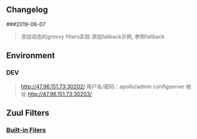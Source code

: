 ## Changelog
###2019-06-07
>   添加动态的grovvy filters实验
>   添加fallback示例, 参照fallback

## Environment
### DEV
>  http://47.96.151.73:30202/  用户名/密码：apollo/admin
>  configserver 地址 http://47.96.151.73:30203/


## Zuul Filters
### [Built-in Filers](https://github.com/spring-cloud/spring-cloud-netflix/tree/master/spring-cloud-netflix-zuul/src/main/java/org/springframework/cloud/netflix/zuul/filters)
